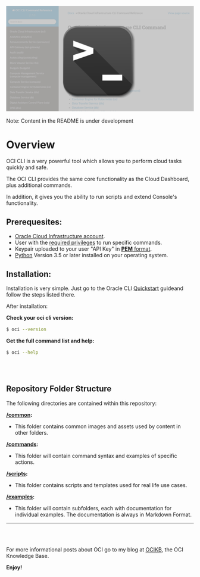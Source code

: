 ![](https://raw.githubusercontent.com/benarch/oci-cli/master/common/oci-cli-02.jpg)

Note: Content in the README is under development
        
Overview 
==============

OCI CLI is a very powerful tool which allows you to perform cloud tasks quickly and safe.

The OCI CLI provides the same core functionality as the Cloud Dashboard, plus additional commands. 

In addition, it gives you the ability to run scripts and extend Console's functionality.

Prerequesites:
-------------
* [Oracle Cloud Infrastructure account](https://www.oracle.com/).
* User with the [required privileges](https://docs.cloud.oracle.com/en-us/iaas/Content/Identity/Concepts/overview.htm) to run specific commands.
* Keypair uploaded to your user "API Key" in [**PEM** format](http://ocikb.com/create-keys-in-pem-format).
* [Python](https://www.python.org/) Version 3.5 or later installed on your operating system.

Installation:
-------------

Installation is very simple. 
Just go to the Oracle CLI [Quickstart](https://docs.cloud.oracle.com/en-us/iaas/Content/API/SDKDocs/cliinstall.htm) guideand follow the steps listed there.

After installation:

**Check your oci cli version:**
```bash
$ oci --version
```
**Get the full command list and help:**
```bash
$ oci --help
```
<br/><br/>

## Repository Folder Structure ##

The following directories are contained within this repository:

**[/common](https://github.com/benarch/oci-cli/tree/master/common):**  
- This folder contains common images and assets used by content in other folders.

**[/commands](https://github.com/benarch/oci-cli/tree/master/commands):**
- This folder will contain command syntax and examples of specific actions.

**[/scripts](https://github.com/benarch/oci-cli/tree/master/scripts):**  
- This folder contains scripts and templates used for real life use cases.

**[/examples](https://github.com/benarch/oci-cli/tree/master/examples):**  
 - This folder will contain subfolders, each with documentation for individual examples. The documentation is always in Markdown Format. 

 ----
 <br/><br/>

For more informational posts about OCI go to my blog at [OCIKB](https://ocikb.com), the OCI Knowledge Base.

 **Enjoy!**
